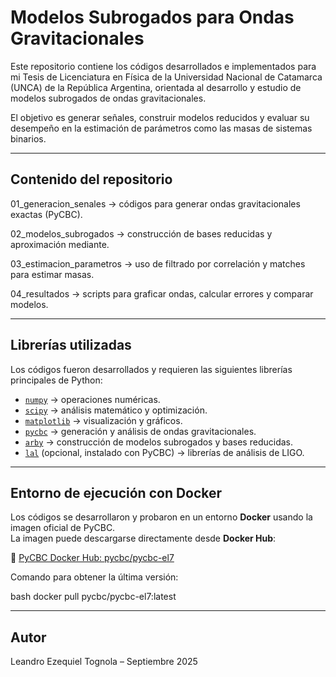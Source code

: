 # Modelos Subrogados para Ondas Gravitacionales

Este repositorio contiene los códigos desarrollados e implementados para mi Tesis de Licenciatura en Física de la Universidad Nacional de Catamarca (UNCA) de la República Argentina, orientada al desarrollo y estudio de modelos subrogados de ondas gravitacionales.

El objetivo es generar señales, construir modelos reducidos y evaluar su desempeño en la estimación de parámetros como las masas de sistemas binarios.

---

## Contenido del repositorio

01_generacion_senales → códigos para generar ondas gravitacionales exactas (PyCBC).

02_modelos_subrogados → construcción de bases reducidas y aproximación mediante.

03_estimacion_parametros → uso de filtrado por correlación y matches para estimar masas.

04_resultados → scripts para graficar ondas, calcular errores y comparar modelos.

---

##  Librerías utilizadas

Los códigos fueron desarrollados y requieren las siguientes librerías principales de Python:

- [`numpy`](https://numpy.org/) → operaciones numéricas.
- [`scipy`](https://scipy.org/) → análisis matemático y optimización.
- [`matplotlib`](https://matplotlib.org/) → visualización y gráficos.
- [`pycbc`](https://pycbc.org/) → generación y análisis de ondas gravitacionales.
- [`arby`](https://github.com/ligo-cbc/arby) → construcción de modelos subrogados y bases reducidas.
- [`lal`](https://lscsoft.docs.ligo.org/lalsuite/lal/) (opcional, instalado con PyCBC) → librerías de análisis de LIGO.

---

## Entorno de ejecución con Docker

Los códigos se desarrollaron y probaron en un entorno **Docker** usando la imagen oficial de PyCBC.  
La imagen puede descargarse directamente desde **Docker Hub**:  

🔗 [PyCBC Docker Hub: pycbc/pycbc-el7](https://hub.docker.com/r/pycbc/pycbc-el7)  

Comando para obtener la última versión:  

bash
docker pull pycbc/pycbc-el7:latest

---

## Autor

Leandro Ezequiel Tognola – Septiembre 2025
